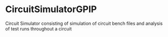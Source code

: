 # CircuitSimulatorGPIP
Circuit Simulator consisting of simulation of circuit bench files and analysis of test runs throughout a circuit
